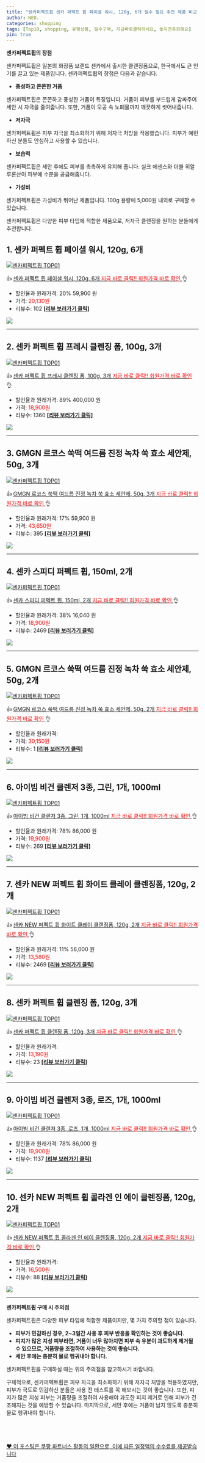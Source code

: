 ```yaml
---
title: "센카퍼펙트휩 센카 퍼펙트 휩 페이셜 워시, 120g, 6개 필수 필요 추천 제품 비교 최저 가격 비교 장점 구매 후기 구매평"
author: NEO.
categories: shopping
tags: [Top10, shopping, 유행상품, 필수구매, 지금바로클릭하세요, 놓치면후회해요]
pin: true
---
```

**센카퍼펙트휩의 장점**

센카퍼펙트휩은 일본의 화장품 브랜드 센카에서 출시한 클렌징폼으로, 한국에서도 큰 인기를 끌고 있는 제품입니다. 센카퍼펙트휩의 장점은 다음과 같습니다.

* **풍성하고 쫀쫀한 거품**

센카퍼펙트휩은 쫀쫀하고 풍성한 거품이 특징입니다. 거품이 피부를 부드럽게 감싸주어 세안 시 자극을 줄여줍니다. 또한, 거품이 모공 속 노폐물까지 깨끗하게 씻어내줍니다.

* **저자극**

센카퍼펙트휩은 피부 자극을 최소화하기 위해 저자극 처방을 적용했습니다. 피부가 예민하신 분들도 안심하고 사용할 수 있습니다.

* **보습력**

센카퍼펙트휩은 세안 후에도 피부를 촉촉하게 유지해 줍니다. 실크 에센스와 더블 히알루론산이 피부에 수분을 공급해줍니다.

* **가성비**

센카퍼펙트휩은 가성비가 뛰어난 제품입니다. 100g 용량에 5,000원 내외로 구매할 수 있습니다.

센카퍼펙트휩은 다양한 피부 타입에 적합한 제품으로, 저자극 클렌징을 원하는 분들에게 추천합니다.

   

## 1. 센카 퍼펙트 휩 페이셜 워시, 120g, 6개

[![센카퍼펙트휩 TOP01](https://thumbnail7.coupangcdn.com/thumbnails/remote/490x490ex/image/vendor_inventory/8c35/9bc3637d41c1142d08086766fd5817f5b65807501ce213b5c9ab6ba342ef.jpg)](https://link.coupang.com/re/AFFSDP?lptag=AF3617701&subid=GithubCoopas&pageKey=6718624494&traceid=V0-153&itemId=15620524217&vendorItemId=87334817596)


👍 [센카 퍼펙트 휩 페이셜 워시, 120g, 6개 <font color=red> 지금 바로 클릭!! 회원가격 바로 확인 </font> ](https://link.coupang.com/re/AFFSDP?lptag=AF3617701&subid=GithubCoopas&pageKey=6718624494&traceid=V0-153&itemId=15620524217&vendorItemId=87334817596) 👌 


- 할인율과 원래가격: 20%  59,900   원
- 가격: <span style='color:red'>20,130원</span>
- 리뷰수: 102  [**[리뷰 보러가기 클릭]**](https://link.coupang.com/re/AFFSDP?lptag=AF3617701&subid=GithubCoopas&pageKey=6718624494&traceid=V0-153&itemId=15620524217&vendorItemId=87334817596)

[![](/discount_price.png)](https://link.coupang.com/re/AFFSDP?lptag=AF3617701&subid=GithubCoopas&pageKey=6718624494&traceid=V0-153&itemId=15620524217&vendorItemId=87334817596)

---


   

## 2. 센카 퍼펙트 휩 프레시 클렌징 폼, 100g, 3개

[![센카퍼펙트휩 TOP01](https://thumbnail6.coupangcdn.com/thumbnails/remote/490x490ex/image/retail/images/2023/04/13/13/0/6f293c4c-2a7d-422d-82c4-c0d865f2e535.jpg)](https://link.coupang.com/re/AFFSDP?lptag=AF3617701&subid=GithubCoopas&pageKey=7690143613&traceid=V0-153&itemId=19459667881&vendorItemId=85656229794)


👍 [센카 퍼펙트 휩 프레시 클렌징 폼, 100g, 3개 <font color=red> 지금 바로 클릭!! 회원가격 바로 확인 </font> ](https://link.coupang.com/re/AFFSDP?lptag=AF3617701&subid=GithubCoopas&pageKey=7690143613&traceid=V0-153&itemId=19459667881&vendorItemId=85656229794) 👌 


- 할인율과 원래가격: 89%  400,000   원
- 가격: <span style='color:red'>18,900원</span>
- 리뷰수: 1360  [**[리뷰 보러가기 클릭]**](https://link.coupang.com/re/AFFSDP?lptag=AF3617701&subid=GithubCoopas&pageKey=7690143613&traceid=V0-153&itemId=19459667881&vendorItemId=85656229794)

[![](/discount_price.png)](https://link.coupang.com/re/AFFSDP?lptag=AF3617701&subid=GithubCoopas&pageKey=7690143613&traceid=V0-153&itemId=19459667881&vendorItemId=85656229794)

---


   

## 3. GMGN 르코스 쑥떡 여드름 진정 녹차 쑥 효소 세안제, 50g, 3개

[![센카퍼펙트휩 TOP01](https://thumbnail6.coupangcdn.com/thumbnails/remote/490x490ex/image/vendor_inventory/e6b5/9fe415d6e83bc4eb5b481c6086ec18bcb157118e5c9bd576ab5aec277237.jpg)](https://link.coupang.com/re/AFFSDP?lptag=AF3617701&subid=GithubCoopas&pageKey=7664928863&traceid=V0-153&itemId=20430443381&vendorItemId=86826831351)


👍 [GMGN 르코스 쑥떡 여드름 진정 녹차 쑥 효소 세안제, 50g, 3개 <font color=red> 지금 바로 클릭!! 회원가격 바로 확인 </font> ](https://link.coupang.com/re/AFFSDP?lptag=AF3617701&subid=GithubCoopas&pageKey=7664928863&traceid=V0-153&itemId=20430443381&vendorItemId=86826831351) 👌 


- 할인율과 원래가격: 17%  59,900   원
- 가격: <span style='color:red'>43,650원</span>
- 리뷰수: 395  [**[리뷰 보러가기 클릭]**](https://link.coupang.com/re/AFFSDP?lptag=AF3617701&subid=GithubCoopas&pageKey=7664928863&traceid=V0-153&itemId=20430443381&vendorItemId=86826831351)

[![](/discount_price.png)](https://link.coupang.com/re/AFFSDP?lptag=AF3617701&subid=GithubCoopas&pageKey=7664928863&traceid=V0-153&itemId=20430443381&vendorItemId=86826831351)

---


   

## 4. 센카 스피디 퍼펙트 휩, 150ml, 2개

[![센카퍼펙트휩 TOP01](https://thumbnail9.coupangcdn.com/thumbnails/remote/490x490ex/image/vendor_inventory/d2ea/c5b3dd51164f9728b4527661bcb08bdbb307ebe81886bfe0b98bb666081b.jpg)](https://link.coupang.com/re/AFFSDP?lptag=AF3617701&subid=GithubCoopas&pageKey=7263059298&traceid=V0-153&itemId=18504709520&vendorItemId=85903382079)


👍 [센카 스피디 퍼펙트 휩, 150ml, 2개 <font color=red> 지금 바로 클릭!! 회원가격 바로 확인 </font> ](https://link.coupang.com/re/AFFSDP?lptag=AF3617701&subid=GithubCoopas&pageKey=7263059298&traceid=V0-153&itemId=18504709520&vendorItemId=85903382079) 👌 


- 할인율과 원래가격: 38%  16,040   원
- 가격: <span style='color:red'>18,900원</span>
- 리뷰수: 2469  [**[리뷰 보러가기 클릭]**](https://link.coupang.com/re/AFFSDP?lptag=AF3617701&subid=GithubCoopas&pageKey=7263059298&traceid=V0-153&itemId=18504709520&vendorItemId=85903382079)

[![](/discount_price.png)](https://link.coupang.com/re/AFFSDP?lptag=AF3617701&subid=GithubCoopas&pageKey=7263059298&traceid=V0-153&itemId=18504709520&vendorItemId=85903382079)

---


   

## 5. GMGN 르코스 쑥떡 여드름 진정 녹차 쑥 효소 세안제, 50g, 2개

[![센카퍼펙트휩 TOP01](https://thumbnail9.coupangcdn.com/thumbnails/remote/490x490ex/image/vendor_inventory/724c/1fa6c2238eee38c06a0149ca5822ad34123658d2fa0394fe9a843fceab01.jpg)](https://link.coupang.com/re/AFFSDP?lptag=AF3617701&subid=GithubCoopas&pageKey=7664928863&traceid=V0-153&itemId=20430443384&vendorItemId=86826831364)


👍 [GMGN 르코스 쑥떡 여드름 진정 녹차 쑥 효소 세안제, 50g, 2개 <font color=red> 지금 바로 클릭!! 회원가격 바로 확인 </font> ](https://link.coupang.com/re/AFFSDP?lptag=AF3617701&subid=GithubCoopas&pageKey=7664928863&traceid=V0-153&itemId=20430443384&vendorItemId=86826831364) 👌 


- 할인율과 원래가격: 
- 가격: <span style='color:red'>30,150원</span>
- 리뷰수: 1  [**[리뷰 보러가기 클릭]**](https://link.coupang.com/re/AFFSDP?lptag=AF3617701&subid=GithubCoopas&pageKey=7664928863&traceid=V0-153&itemId=20430443384&vendorItemId=86826831364)

[![](/discount_price.png)](https://link.coupang.com/re/AFFSDP?lptag=AF3617701&subid=GithubCoopas&pageKey=7664928863&traceid=V0-153&itemId=20430443384&vendorItemId=86826831364)

---


   

## 6. 아이빔 비건 클렌저 3종, 그린, 1개, 1000ml

[![센카퍼펙트휩 TOP01](https://thumbnail8.coupangcdn.com/thumbnails/remote/490x490ex/image/vendor_inventory/0b13/8672c9282c924fd78c4ec207e0142a334f61a62e0a1a2dfa71c8186f2c72.jpg)](https://link.coupang.com/re/AFFSDP?lptag=AF3617701&subid=GithubCoopas&pageKey=7594842926&traceid=V0-153&itemId=20077329360&vendorItemId=87474804162)


👍 [아이빔 비건 클렌저 3종, 그린, 1개, 1000ml <font color=red> 지금 바로 클릭!! 회원가격 바로 확인 </font> ](https://link.coupang.com/re/AFFSDP?lptag=AF3617701&subid=GithubCoopas&pageKey=7594842926&traceid=V0-153&itemId=20077329360&vendorItemId=87474804162) 👌 


- 할인율과 원래가격: 78%  86,000   원
- 가격: <span style='color:red'>19,900원</span>
- 리뷰수: 269  [**[리뷰 보러가기 클릭]**](https://link.coupang.com/re/AFFSDP?lptag=AF3617701&subid=GithubCoopas&pageKey=7594842926&traceid=V0-153&itemId=20077329360&vendorItemId=87474804162)

[![](/discount_price.png)](https://link.coupang.com/re/AFFSDP?lptag=AF3617701&subid=GithubCoopas&pageKey=7594842926&traceid=V0-153&itemId=20077329360&vendorItemId=87474804162)

---


   

## 7. 센카 NEW 퍼펙트 휩 화이트 클레이 클렌징폼, 120g, 2개

[![센카퍼펙트휩 TOP01](https://thumbnail6.coupangcdn.com/thumbnails/remote/490x490ex/image/rs_quotation_api/ivkg4tc4/643ea57e8ba243e69f5c49784ce19724.jpg)](https://link.coupang.com/re/AFFSDP?lptag=AF3617701&subid=GithubCoopas&pageKey=7330344612&traceid=V0-153&itemId=18818172878&vendorItemId=85136093915)


👍 [센카 NEW 퍼펙트 휩 화이트 클레이 클렌징폼, 120g, 2개 <font color=red> 지금 바로 클릭!! 회원가격 바로 확인 </font> ](https://link.coupang.com/re/AFFSDP?lptag=AF3617701&subid=GithubCoopas&pageKey=7330344612&traceid=V0-153&itemId=18818172878&vendorItemId=85136093915) 👌 


- 할인율과 원래가격: 11%  56,000   원
- 가격: <span style='color:red'>13,580원</span>
- 리뷰수: 2469  [**[리뷰 보러가기 클릭]**](https://link.coupang.com/re/AFFSDP?lptag=AF3617701&subid=GithubCoopas&pageKey=7330344612&traceid=V0-153&itemId=18818172878&vendorItemId=85136093915)

[![](/discount_price.png)](https://link.coupang.com/re/AFFSDP?lptag=AF3617701&subid=GithubCoopas&pageKey=7330344612&traceid=V0-153&itemId=18818172878&vendorItemId=85136093915)

---


   

## 8. 센카 퍼펙트 휩 클렌징 폼, 120g, 3개

[![센카퍼펙트휩 TOP01](https://thumbnail7.coupangcdn.com/thumbnails/remote/490x490ex/image/vendor_inventory/8c35/9bc3637d41c1142d08086766fd5817f5b65807501ce213b5c9ab6ba342ef.jpg)](https://link.coupang.com/re/AFFSDP?lptag=AF3617701&subid=GithubCoopas&pageKey=6718624494&traceid=V0-153&itemId=20148152433&vendorItemId=87730668731)


👍 [센카 퍼펙트 휩 클렌징 폼, 120g, 3개 <font color=red> 지금 바로 클릭!! 회원가격 바로 확인 </font> ](https://link.coupang.com/re/AFFSDP?lptag=AF3617701&subid=GithubCoopas&pageKey=6718624494&traceid=V0-153&itemId=20148152433&vendorItemId=87730668731) 👌 


- 할인율과 원래가격: 
- 가격: <span style='color:red'>13,190원</span>
- 리뷰수: 23  [**[리뷰 보러가기 클릭]**](https://link.coupang.com/re/AFFSDP?lptag=AF3617701&subid=GithubCoopas&pageKey=6718624494&traceid=V0-153&itemId=20148152433&vendorItemId=87730668731)

[![](/discount_price.png)](https://link.coupang.com/re/AFFSDP?lptag=AF3617701&subid=GithubCoopas&pageKey=6718624494&traceid=V0-153&itemId=20148152433&vendorItemId=87730668731)

---


   

## 9. 아이빔 비건 클렌저 3종, 로즈, 1개, 1000ml

[![센카퍼펙트휩 TOP01](https://thumbnail9.coupangcdn.com/thumbnails/remote/490x490ex/image/vendor_inventory/bf60/33ceb852c671e9ca29b145881b6254a88876ff39b66a64fbdd7ae3e86967.jpg)](https://link.coupang.com/re/AFFSDP?lptag=AF3617701&subid=GithubCoopas&pageKey=7594842926&traceid=V0-153&itemId=20077329363&vendorItemId=87474804172)


👍 [아이빔 비건 클렌저 3종, 로즈, 1개, 1000ml <font color=red> 지금 바로 클릭!! 회원가격 바로 확인 </font> ](https://link.coupang.com/re/AFFSDP?lptag=AF3617701&subid=GithubCoopas&pageKey=7594842926&traceid=V0-153&itemId=20077329363&vendorItemId=87474804172) 👌 


- 할인율과 원래가격: 78%  86,000   원
- 가격: <span style='color:red'>19,900원</span>
- 리뷰수: 1137  [**[리뷰 보러가기 클릭]**](https://link.coupang.com/re/AFFSDP?lptag=AF3617701&subid=GithubCoopas&pageKey=7594842926&traceid=V0-153&itemId=20077329363&vendorItemId=87474804172)

[![](/discount_price.png)](https://link.coupang.com/re/AFFSDP?lptag=AF3617701&subid=GithubCoopas&pageKey=7594842926&traceid=V0-153&itemId=20077329363&vendorItemId=87474804172)

---


   

## 10. 센카 NEW 퍼펙트 휩 콜라겐 인 에이 클렌징폼, 120g, 2개

[![센카퍼펙트휩 TOP01](https://thumbnail8.coupangcdn.com/thumbnails/remote/490x490ex/image/rs_quotation_api/qnyrnhu6/61e66f9f0289410ba6618c927f87c200.jpg)](https://link.coupang.com/re/AFFSDP?lptag=AF3617701&subid=GithubCoopas&pageKey=7151226901&traceid=V0-153&itemId=19170942452&vendorItemId=85136095123)


👍 [센카 NEW 퍼펙트 휩 콜라겐 인 에이 클렌징폼, 120g, 2개 <font color=red> 지금 바로 클릭!! 회원가격 바로 확인 </font> ](https://link.coupang.com/re/AFFSDP?lptag=AF3617701&subid=GithubCoopas&pageKey=7151226901&traceid=V0-153&itemId=19170942452&vendorItemId=85136095123) 👌 


- 할인율과 원래가격: 
- 가격: <span style='color:red'>16,500원</span>
- 리뷰수: 88  [**[리뷰 보러가기 클릭]**](https://link.coupang.com/re/AFFSDP?lptag=AF3617701&subid=GithubCoopas&pageKey=7151226901&traceid=V0-153&itemId=19170942452&vendorItemId=85136095123)

[![](/discount_price.png)](https://link.coupang.com/re/AFFSDP?lptag=AF3617701&subid=GithubCoopas&pageKey=7151226901&traceid=V0-153&itemId=19170942452&vendorItemId=85136095123)

---
**센카퍼펙트휩 구매 시 주의점**

센카퍼펙트휩은 다양한 피부 타입에 적합한 제품이지만, 몇 가지 주의할 점이 있습니다.

* **피부가 민감하신 경우, 2~3일간 사용 후 피부 반응을 확인하는 것이 좋습니다.**
* **피지가 많은 지성 피부라면, 거품이 너무 많아지면 피부 속 유분이 과도하게 제거될 수 있으므로, 거품량을 조절하여 사용하는 것이 좋습니다.**
* **세안 후에는 충분히 물로 헹궈내야 합니다.**

센카퍼펙트휩을 구매하실 때는 위의 주의점을 참고하시기 바랍니다.

구체적으로, 센카퍼펙트휩은 피부 자극을 최소화하기 위해 저자극 처방을 적용하였지만, 피부가 극도로 민감하신 분들은 사용 전 테스트를 꼭 해보시는 것이 좋습니다. 또한, 피지가 많은 지성 피부는 거품량을 조절하여 사용해야 과도한 피지 제거로 인해 피부가 건조해지는 것을 예방할 수 있습니다. 마지막으로, 세안 후에는 거품이 남지 않도록 충분히 물로 헹궈내야 합니다.<br><br><br><br><br> [ ❤  이 포스팅은 쿠팡 파트너스 활동의 일환으로, 이에 따른 일정액의 수수료를 제공받습니다](https://link.coupang.com/a/bcEFyh)